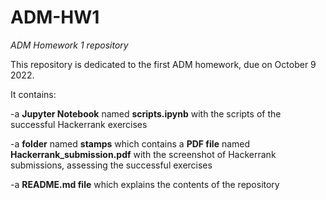 # ADM-HW1
*ADM Homework 1 repository*


This repository is dedicated to the first ADM homework, due on October 9 2022.



It contains:


-a **Jupyter Notebook** named **scripts.ipynb** with the scripts of the successful Hackerrank exercises


-a **folder** named **stamps** which contains a **PDF file** named **Hackerrank_submission.pdf** with the screenshot of Hackerrank submissions, assessing the successful exercises


-a **README.md file** which explains the contents of the repository
